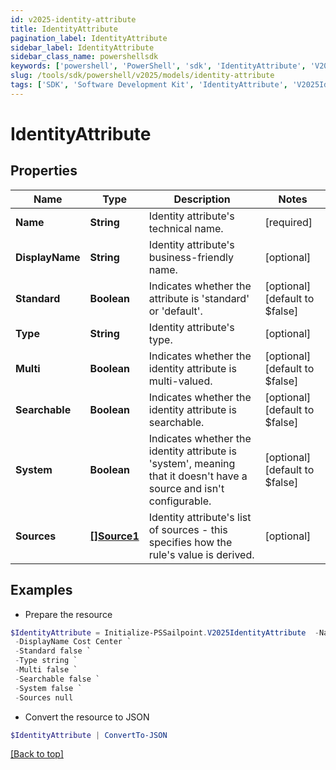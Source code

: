 ```yaml
---
id: v2025-identity-attribute
title: IdentityAttribute
pagination_label: IdentityAttribute
sidebar_label: IdentityAttribute
sidebar_class_name: powershellsdk
keywords: ['powershell', 'PowerShell', 'sdk', 'IdentityAttribute', 'V2025IdentityAttribute'] 
slug: /tools/sdk/powershell/v2025/models/identity-attribute
tags: ['SDK', 'Software Development Kit', 'IdentityAttribute', 'V2025IdentityAttribute']
---
```



# IdentityAttribute

## Properties

Name | Type | Description | Notes
------------ | ------------- | ------------- | -------------
**Name** | **String** | Identity attribute's technical name. | [required]
**DisplayName** | **String** | Identity attribute's business-friendly name. | [optional] 
**Standard** | **Boolean** | Indicates whether the attribute is 'standard' or 'default'. | [optional] [default to $false]
**Type** | **String** | Identity attribute's type. | [optional] 
**Multi** | **Boolean** | Indicates whether the identity attribute is multi-valued. | [optional] [default to $false]
**Searchable** | **Boolean** | Indicates whether the identity attribute is searchable. | [optional] [default to $false]
**System** | **Boolean** | Indicates whether the identity attribute is 'system', meaning that it doesn't have a source and isn't configurable. | [optional] [default to $false]
**Sources** | [**[]Source1**](source1) | Identity attribute's list of sources - this specifies how the rule's value is derived. | [optional] 

## Examples

- Prepare the resource
```powershell
$IdentityAttribute = Initialize-PSSailpoint.V2025IdentityAttribute  -Name costCenter `
 -DisplayName Cost Center `
 -Standard false `
 -Type string `
 -Multi false `
 -Searchable false `
 -System false `
 -Sources null
```

- Convert the resource to JSON
```powershell
$IdentityAttribute | ConvertTo-JSON
```


[[Back to top]](#) 

